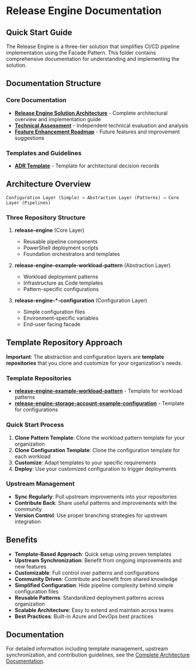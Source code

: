 # Release Engine Documentation

## Quick Start Guide

The Release Engine is a three-tier solution that simplifies CI/CD pipeline implementation using the Facade Pattern. This folder contains comprehensive documentation for understanding and implementing the solution.

## Documentation Structure

### Core Documentation
- **[Release Engine Solution Architecture](./Release-Engine-Solution-Architecture.md)** - Complete architectural overview and implementation guide
- **[Technical Assessment](./Technical-Assessment.md)** - Independent technical evaluation and analysis
- **[Feature Enhancement Roadmap](./Feature-Enhancement-Roadmap.md)** - Future features and improvement suggestions

### Templates and Guidelines  
- **[ADR Template](./adrs/00-adr-template.md)** - Template for architectural decision records

## Architecture Overview

```text
Configuration Layer (Simple) → Abstraction Layer (Patterns) → Core Layer (Pipelines)
```

### Three Repository Structure

1. **release-engine** (Core Layer)
   - Reusable pipeline components
   - PowerShell deployment scripts
   - Foundation orchestrators and templates

2. **release-engine-example-workload-pattern** (Abstraction Layer)
   - Workload deployment patterns
   - Infrastructure as Code templates
   - Pattern-specific configurations

3. **release-engine-*-configuration** (Configuration Layer)
   - Simple configuration files
   - Environment-specific variables
   - End-user facing facade

## Template Repository Approach

**Important**: The abstraction and configuration layers are **template repositories** that you clone and customize for your organization's needs.

### Template Repositories

- **[release-engine-example-workload-pattern](https://github.com/thecloudexplorers/release-engine-example-workload-pattern)** - Template for workload patterns
- **[release-engine-storage-account-example-configuration](https://github.com/thecloudexplorers/release-engine-storage-account-example-configuration)** - Template for configurations

### Quick Start Process

1. **Clone Pattern Template**: Clone the workload pattern template for your organization
2. **Clone Configuration Template**: Clone the configuration template for each workload
3. **Customize**: Adapt templates to your specific requirements
4. **Deploy**: Use your customized configuration to trigger deployments

### Upstream Management

- **Sync Regularly**: Pull upstream improvements into your repositories
- **Contribute Back**: Share useful patterns and improvements with the community
- **Version Control**: Use proper branching strategies for upstream integration

## Benefits

- **Template-Based Approach**: Quick setup using proven templates
- **Upstream Synchronization**: Benefit from ongoing improvements and new features  
- **Customizable**: Full control over patterns and configurations
- **Community Driven**: Contribute and benefit from shared knowledge
- **Simplified Configuration**: Hide pipeline complexity behind simple configuration files
- **Reusable Patterns**: Standardized deployment patterns across organization
- **Scalable Architecture**: Easy to extend and maintain across teams
- **Best Practices**: Built-in Azure and DevOps best practices

## Documentation

For detailed information including template management, upstream synchronization, and contribution guidelines, see the [Complete Architecture Documentation](./Release-Engine-Solution-Architecture.md).
